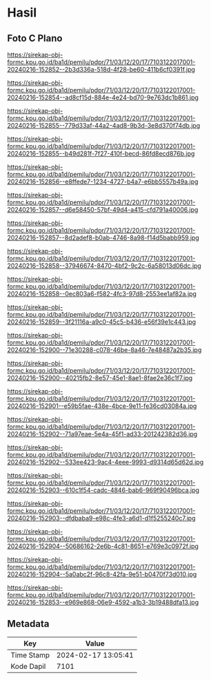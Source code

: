 # Hasil

## Foto C Plano

https://sirekap-obj-formc.kpu.go.id/ba1d/pemilu/pdpr/71/03/12/20/17/7103122017001-20240216-152852--2b3d336a-518d-4f28-be60-411b6cf0391f.jpg

https://sirekap-obj-formc.kpu.go.id/ba1d/pemilu/pdpr/71/03/12/20/17/7103122017001-20240216-152854--ad8cf15d-884e-4e24-bd70-9e763dc1b861.jpg

https://sirekap-obj-formc.kpu.go.id/ba1d/pemilu/pdpr/71/03/12/20/17/7103122017001-20240216-152855--779d33af-44a2-4ad8-9b3d-3e8d370f74db.jpg

https://sirekap-obj-formc.kpu.go.id/ba1d/pemilu/pdpr/71/03/12/20/17/7103122017001-20240216-152855--b49d281f-7f27-410f-becd-86fd8ecd876b.jpg

https://sirekap-obj-formc.kpu.go.id/ba1d/pemilu/pdpr/71/03/12/20/17/7103122017001-20240216-152856--e8ffede7-1234-4727-b4a7-e6bb5557b49a.jpg

https://sirekap-obj-formc.kpu.go.id/ba1d/pemilu/pdpr/71/03/12/20/17/7103122017001-20240216-152857--d6e58450-57bf-49d4-a415-cfd791a40006.jpg

https://sirekap-obj-formc.kpu.go.id/ba1d/pemilu/pdpr/71/03/12/20/17/7103122017001-20240216-152857--8d2adef8-b0ab-4746-8a98-f14d5babb959.jpg

https://sirekap-obj-formc.kpu.go.id/ba1d/pemilu/pdpr/71/03/12/20/17/7103122017001-20240216-152858--37946674-8470-4bf2-9c2c-6a58013d06dc.jpg

https://sirekap-obj-formc.kpu.go.id/ba1d/pemilu/pdpr/71/03/12/20/17/7103122017001-20240216-152858--0ec803a6-f582-4fc3-97d8-2553ee1af82a.jpg

https://sirekap-obj-formc.kpu.go.id/ba1d/pemilu/pdpr/71/03/12/20/17/7103122017001-20240216-152859--3f21116a-a9c0-45c5-b436-e56f39e1c443.jpg

https://sirekap-obj-formc.kpu.go.id/ba1d/pemilu/pdpr/71/03/12/20/17/7103122017001-20240216-152900--71e30288-c078-46be-8a46-7e48487a2b35.jpg

https://sirekap-obj-formc.kpu.go.id/ba1d/pemilu/pdpr/71/03/12/20/17/7103122017001-20240216-152900--40215fb2-8e57-45e1-8ae1-8fae2e36c1f7.jpg

https://sirekap-obj-formc.kpu.go.id/ba1d/pemilu/pdpr/71/03/12/20/17/7103122017001-20240216-152901--e59b5fae-438e-4bce-9e11-fe36cd03084a.jpg

https://sirekap-obj-formc.kpu.go.id/ba1d/pemilu/pdpr/71/03/12/20/17/7103122017001-20240216-152902--71a97eae-5e4a-45f1-ad33-201242382d36.jpg

https://sirekap-obj-formc.kpu.go.id/ba1d/pemilu/pdpr/71/03/12/20/17/7103122017001-20240216-152902--533ee423-9ac4-4eee-9993-d9314d65d62d.jpg

https://sirekap-obj-formc.kpu.go.id/ba1d/pemilu/pdpr/71/03/12/20/17/7103122017001-20240216-152903--610c1f54-cadc-4846-bab6-969f90496bca.jpg

https://sirekap-obj-formc.kpu.go.id/ba1d/pemilu/pdpr/71/03/12/20/17/7103122017001-20240216-152903--dfdbaba9-e98c-4fe3-a6d1-d1f5255240c7.jpg

https://sirekap-obj-formc.kpu.go.id/ba1d/pemilu/pdpr/71/03/12/20/17/7103122017001-20240216-152904--50686162-2e6b-4c81-8651-e769e3c0972f.jpg

https://sirekap-obj-formc.kpu.go.id/ba1d/pemilu/pdpr/71/03/12/20/17/7103122017001-20240216-152904--5a0abc2f-96c8-42fa-9e51-b0470f73d010.jpg

https://sirekap-obj-formc.kpu.go.id/ba1d/pemilu/pdpr/71/03/12/20/17/7103122017001-20240216-152853--e969e868-06e9-4592-a1b3-3b19488dfa13.jpg


## Metadata

| Key        | Value               |
| ---------- | ------------------- |
| Time Stamp | 2024-02-17 13:05:41 |
| Kode Dapil | 7101                |




